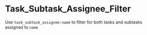 # Task_Subtask_Assignee_Filter

Use `task_subtask_assignee:name` to filter for both tasks and subtasks assigned to `name`

